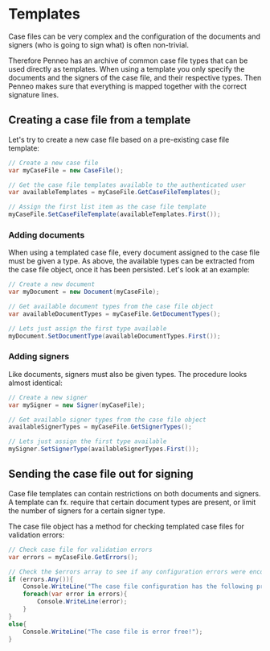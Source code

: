 # Templates
Case files can be very complex and the configuration of the documents and signers (who is going to sign what) is often non-trivial.

Therefore Penneo has an archive of common case file types that can be used directly as templates. When using a template you only specify the documents and the signers of the case file, and their respective types. Then Penneo makes sure that everything is mapped together with the correct signature lines.

## Creating a case file from a template
Let's try to create a new case file based on a pre-existing case file template:

```csharp
// Create a new case file
var myCaseFile = new CaseFile();

// Get the case file templates available to the authenticated user
var availableTemplates = myCaseFile.GetCaseFileTemplates();

// Assign the first list item as the case file template
myCaseFile.SetCaseFileTemplate(availableTemplates.First());

```

### Adding documents
When using a templated case file, every document assigned to the case file must be given a type. As above, the available types can be extracted from the case file object, once it has been persisted. Let's look at an example:

```csharp
// Create a new document
var myDocument = new Document(myCaseFile);

// Get available document types from the case file object
var availableDocumentTypes = myCaseFile.GetDocumentTypes();

// Lets just assign the first type available
myDocument.SetDocumentType(availableDocumentTypes.First());
```

### Adding signers
Like documents, signers must also be given types. The procedure looks almost identical:

```csharp
// Create a new signer
var mySigner = new Signer(myCaseFile);

// Get available signer types from the case file object
availableSignerTypes = myCaseFile.GetSignerTypes();

// Lets just assign the first type available
mySigner.SetSignerType(availableSignerTypes.First());
```

## Sending the case file out for signing
Case file templates can contain restrictions on both documents and signers. A template can fx. require that certain document types are present, or limit the number of signers for a certain signer type.

The case file object has a method for checking templated case files for validation errors:

```csharp
// Check case file for validation errors
var errors = myCaseFile.GetErrors();

// Check the $errors array to see if any configuration errors were encountered.
if (errors.Any()){
	Console.WriteLine("The case file configuration has the following problems:");
	foreach(var error in errors){
		Console.WriteLine(error);
	}
}
else{
	Console.WriteLine("The case file is error free!");
}

```
